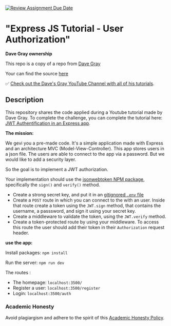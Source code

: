 [![Review Assignment Due Date](https://classroom.github.com/assets/deadline-readme-button-24ddc0f5d75046c5622901739e7c5dd533143b0c8e959d652212380cedb1ea36.svg)](https://classroom.github.com/a/89tEZwpA)
# "Express JS Tutorial - User Authorization"

**Dave Gray ownership**

This repo is a copy of a repo from [Dave Gray](https://www.davegray.codes/)

Your can find the source [here](https://github.com/gitdagray/user_auth)

✅ [Check out the Dave's Gray YouTube Channel with all of his tutorials](https://www.youtube.com/DaveGrayTeachesCode).

## Description

This repository shares the code applied during a Youtube tutorial made by Dave Gray. To complete the challenge, you can complete the tutorial here: [JWT Authentification in an Express app](https://www.youtube.com/watch?v=favjC6EKFgw&list=PL0Zuz27SZ-6P4vnjQ_PJ5iRYsqJkQhtUu&index=6).  

**The mission:**

We gevi you a pre-made code. It's a simple application made with Express and an architecture MVC (Model-View-Controller). This app stores users in a json file. The users are able to connect to the app via a password. But we would like to add a security layer.

So the goal is to implement a JWT authorization. 

Your implementation should use the [jsonwebtoken NPM package](https://www.npmjs.com/package/jsonwebtoken), specifically the `sign()` and `verify()` method.

- Create a strong secret key, and put it in an [gitignored `.env` file](https://www.npmjs.com/package/dotenv)
- Create a `POST` route in which you can connect to the with an user. Inside that route create a token using the `JWT.sign` method, that contains the username, a passsword, and sign it using your secret key.
- Create a middleware to validate the token, using the `JWT.verify` method.
- Create a token-protected route by using your middleware. To access this route the user should add their token in their `Authorization` request header.

**use the app:**

Install packages: `npm install`

Run the server: `npm run dev`

The routes :
- The homepage: `localhost:3500/`
- Register a user: `localhost:3500/register`
- Login: `localhost:3500/auth`

### Academic Honesty

Avoid plagiargism and adhere to the spirit of this [Academic Honesty Policy](https://www.freecodecamp.org/news/academic-honesty-policy/).
